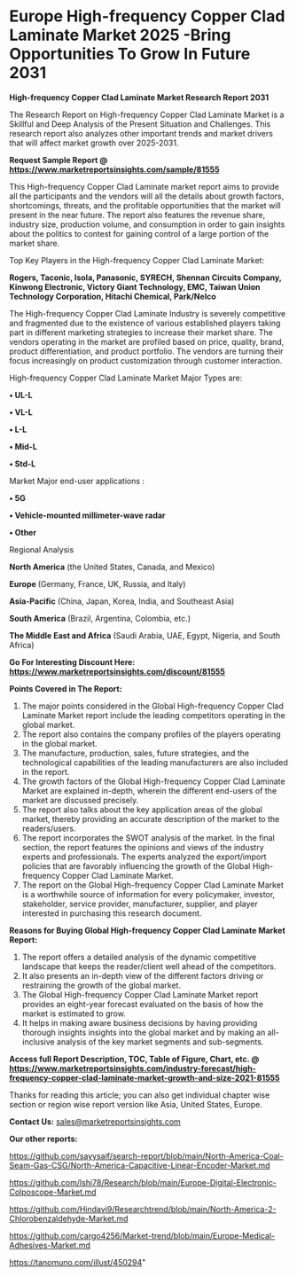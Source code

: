 # Europe High-frequency Copper Clad Laminate Market 2025 -Bring Opportunities To Grow In Future 2031

<strong>High-frequency Copper Clad Laminate Market Research Report 2031</strong>

The Research Report on High-frequency Copper Clad Laminate Market is a Skillful and Deep Analysis of the Present Situation and Challenges. This research report also analyzes other important trends and market drivers that will affect market growth over 2025-2031.

<strong>Request Sample Report @ <a href=https://www.marketreportsinsights.com/sample/81555>https://www.marketreportsinsights.com/sample/81555</a></strong>

This High-frequency Copper Clad Laminate market report aims to provide all the participants and the vendors will all the details about growth factors, shortcomings, threats, and the profitable opportunities that the market will present in the near future. The report also features the revenue share, industry size, production volume, and consumption in order to gain insights about the politics to contest for gaining control of a large portion of the market share.

Top Key Players in the High-frequency Copper Clad Laminate Market:

<strong>Rogers, Taconic, Isola, Panasonic, SYRECH, Shennan Circuits Company, Kinwong Electronic, Victory Giant Technology, EMC, Taiwan Union Technology Corporation, Hitachi Chemical, Park/Nelco</strong>

The High-frequency Copper Clad Laminate Industry is severely competitive and fragmented due to the existence of various established players taking part in different marketing strategies to increase their market share. The vendors operating in the market are profiled based on price, quality, brand, product differentiation, and product portfolio. The vendors are turning their focus increasingly on product customization through customer interaction.

High-frequency Copper Clad Laminate Market Major Types are:

<strong>• UL-L

• VL-L

• L-L

• Mid-L

• Std-L</strong>

Market Major end-user applications :

<strong>• 5G

• Vehicle-mounted millimeter-wave radar

• Other</strong>

Regional Analysis

</u><strong><b>North America</b></strong> (the United States, Canada, and Mexico)

<strong><b>Europe </b></strong>(Germany, France, UK, Russia, and Italy)

<strong><b>Asia-Pacific</b></strong> (China, Japan, Korea, India, and Southeast Asia)

<strong><b>South America</b></strong> (Brazil, Argentina, Colombia, etc.)

<strong><b>The Middle East and Africa</b></strong> (Saudi Arabia, UAE, Egypt, Nigeria, and South Africa)

<strong>Go For Interesting Discount Here: <a href=https://www.marketreportsinsights.com/discount/81555>https://www.marketreportsinsights.com/discount/81555</a></strong>

<strong>Points Covered in The Report:</strong>
<ol>
  <li>The major points considered in the Global High-frequency Copper Clad Laminate Market report include the leading competitors operating in the global market.</li>
  <li>The report also contains the company profiles of the players operating in the global market.</li>
  <li>The manufacture, production, sales, future strategies, and the technological capabilities of the leading manufacturers are also included in the report.</li>
  <li>The growth factors of the Global High-frequency Copper Clad Laminate Market are explained in-depth, wherein the different end-users of the market are discussed precisely.</li>
  <li>The report also talks about the key application areas of the global market, thereby providing an accurate description of the market to the readers/users.</li>
  <li>The report incorporates the SWOT analysis of the market. In the final section, the report features the opinions and views of the industry experts and professionals. The experts analyzed the export/import policies that are favorably influencing the growth of the Global High-frequency Copper Clad Laminate Market.</li>
  <li>The report on the Global High-frequency Copper Clad Laminate Market is a worthwhile source of information for every policymaker, investor, stakeholder, service provider, manufacturer, supplier, and player interested in purchasing this research document.</li>
</ol>
<strong>Reasons for Buying Global High-frequency Copper Clad Laminate Market Report:</strong>

<ol>
  <li>The report offers a detailed analysis of the dynamic competitive landscape that keeps the reader/client well ahead of the competitors.</li>
  <li>It also presents an in-depth view of the different factors driving or restraining the growth of the global market.</li>
  <li>The Global High-frequency Copper Clad Laminate Market report provides an eight-year forecast evaluated on the basis of how the market is estimated to grow.</li>
  <li>It helps in making aware business decisions by having providing thorough insights insights into the global market and by making an all-inclusive analysis of the key market segments and sub-segments.</li>
</ol>
<strong>Access full Report Description, TOC, Table of Figure, Chart, etc. @ <a href=https://www.marketreportsinsights.com/industry-forecast/high-frequency-copper-clad-laminate-market-growth-and-size-2021-81555>https://www.marketreportsinsights.com/industry-forecast/high-frequency-copper-clad-laminate-market-growth-and-size-2021-81555</a></strong>


Thanks for reading this article; you can also get individual chapter wise section or region wise report version like Asia, United States, Europe.

<strong>Contact Us:</strong>
sales@marketreportsinsights.com

<strong>Our other reports:</strong>

<a href=https://github.com/sayysaif/search-report/blob/main/North-America-Coal-Seam-Gas-CSG/North-America-Capacitive-Linear-Encoder-Market.md>https://github.com/sayysaif/search-report/blob/main/North-America-Coal-Seam-Gas-CSG/North-America-Capacitive-Linear-Encoder-Market.md</a>

<a href=https://github.com/Ishi78/Research/blob/main/Europe-Digital-Electronic-Colposcope-Market.md>https://github.com/Ishi78/Research/blob/main/Europe-Digital-Electronic-Colposcope-Market.md</a>

<a href=https://github.com/Hindavi9/Researchtrend/blob/main/North-America-2-Chlorobenzaldehyde-Market.md>https://github.com/Hindavi9/Researchtrend/blob/main/North-America-2-Chlorobenzaldehyde-Market.md</a>

<a href=https://github.com/cargo4256/Market-trend/blob/main/Europe-Medical-Adhesives-Market.md>https://github.com/cargo4256/Market-trend/blob/main/Europe-Medical-Adhesives-Market.md</a>

<a href=https://tanomuno.com/illust/450294>https://tanomuno.com/illust/450294</a>"
